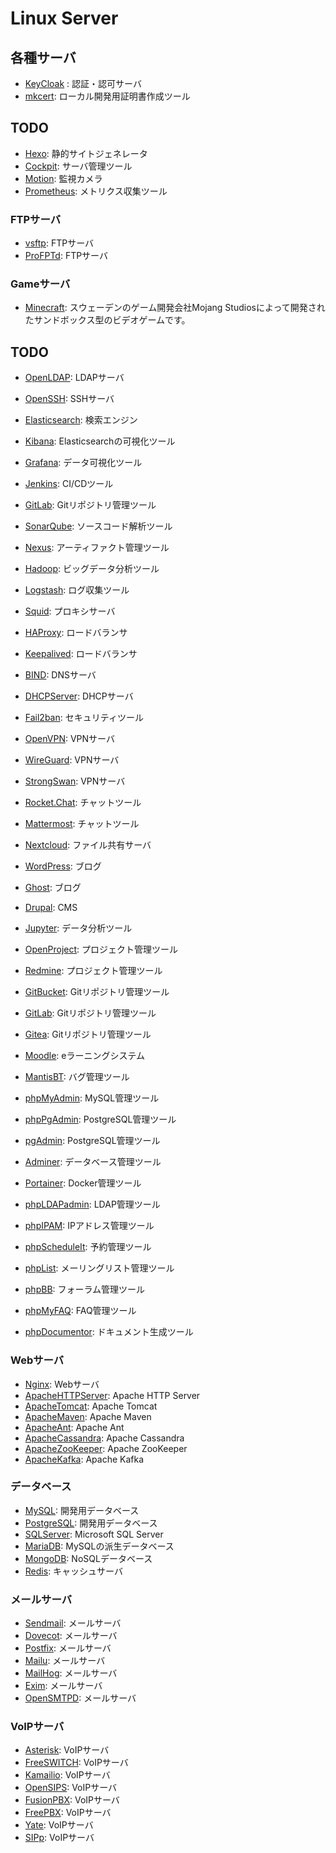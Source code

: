 ﻿# Linux Server
## 各種サーバ
* [KeyCloak](./KeyCloak) : 認証・認可サーバ
* [mkcert](./mkcert): ローカル開発用証明書作成ツール

## TODO
* [Hexo](./Hexo): 静的サイトジェネレータ
* [Cockpit](./Cockpit): サーバ管理ツール
* [Motion](./Motion): 監視カメラ
* [Prometheus](./Prometheus): メトリクス収集ツール
### FTPサーバ
* [vsftp](./vsftp): FTPサーバ
* [ProFPTd](./ProFPTd): FTPサーバ
### Gameサーバ
* [Minecraft](./Minecraft): スウェーデンのゲーム開発会社Mojang Studiosによって開発されたサンドボックス型のビデオゲームです。
## TODO
* [OpenLDAP](./OpenLDAP): LDAPサーバ
* [OpenSSH](./OpenSSH): SSHサーバ
* [Elasticsearch](./Elasticsearch): 検索エンジン

* [Kibana](./Kibana): Elasticsearchの可視化ツール
* [Grafana](./Grafana): データ可視化ツール

* [Jenkins](./Jenkins): CI/CDツール

* [GitLab](./GitLab): Gitリポジトリ管理ツール
* [SonarQube](./SonarQube): ソースコード解析ツール
* [Nexus](./Nexus): アーティファクト管理ツール
* [Hadoop](./Hadoop): ビッグデータ分析ツール
* [Logstash](./Logstash): ログ収集ツール

* [Squid](./Squid): プロキシサーバ
* [HAProxy](./HAProxy): ロードバランサ
* [Keepalived](./Keepalived): ロードバランサ
* [BIND](./BIND): DNSサーバ
* [DHCPServer](./DHCPServer): DHCPサーバ
* [Fail2ban](./Fail2ban): セキュリティツール
* [OpenVPN](./OpenVPN): VPNサーバ
* [WireGuard](./WireGuard): VPNサーバ
* [StrongSwan](./StrongSwan): VPNサーバ


* [Rocket.Chat](./Rocket.Chat): チャットツール
* [Mattermost](./Mattermost): チャットツール
* [Nextcloud](./Nextcloud): ファイル共有サーバ
* [WordPress](./WordPress): ブログ
* [Ghost](./Ghost): ブログ
* [Drupal](./Drupal): CMS
* [Jupyter](./Jupyter): データ分析ツール
* [OpenProject](./OpenProject): プロジェクト管理ツール
* [Redmine](./Redmine): プロジェクト管理ツール
* [GitBucket](./GitBucket): Gitリポジトリ管理ツール
* [GitLab](./GitLab): Gitリポジトリ管理ツール
* [Gitea](./Gitea): Gitリポジトリ管理ツール
* [Moodle](./Moodle): eラーニングシステム
* [MantisBT](./MantisBT): バグ管理ツール
* [phpMyAdmin](./phpMyAdmin): MySQL管理ツール
* [phpPgAdmin](./phpPgAdmin): PostgreSQL管理ツール
* [pgAdmin](./pgAdmin): PostgreSQL管理ツール
* [Adminer](./Adminer): データベース管理ツール
* [Portainer](./Portainer): Docker管理ツール 
* [phpLDAPadmin](./phpLDAPadmin): LDAP管理ツール
* [phpIPAM](./phpIPAM): IPアドレス管理ツール
* [phpScheduleIt](./phpScheduleIt): 予約管理ツール
* [phpList](./phpList): メーリングリスト管理ツール
* [phpBB](./phpBB): フォーラム管理ツール
* [phpMyFAQ](./phpMyFAQ): FAQ管理ツール
* [phpDocumentor](./phpDocumentor): ドキュメント生成ツール
### Webサーバ
* [Nginx](./Nginx): Webサーバ
* [ApacheHTTPServer](./ApacheHTTPServer): Apache HTTP Server
* [ApacheTomcat](./ApacheTomcat): Apache Tomcat
* [ApacheMaven](./ApacheMaven): Apache Maven
* [ApacheAnt](./ApacheAnt): Apache Ant
* [ApacheCassandra](./ApacheCassandra): Apache Cassandra
* [ApacheZooKeeper](./ApacheZooKeeper): Apache ZooKeeper
* [ApacheKafka](./ApacheKafka): Apache Kafka
### データベース
* [MySQL](./MySQL): 開発用データベース
* [PostgreSQL](./PostgreSQL): 開発用データベース
* [SQLServer](./SQLServer): Microsoft SQL Server
* [MariaDB](./MariaDB): MySQLの派生データベース
* [MongoDB](./MongoDB): NoSQLデータベース
* [Redis](./Redis): キャッシュサーバ
### メールサーバ
* [Sendmail](./Sendmail): メールサーバ
* [Dovecot](./Dovecot): メールサーバ
* [Postfix](./Postfix): メールサーバ
* [Mailu](./Mailu): メールサーバ
* [MailHog](./MailHog): メールサーバ
* [Exim](./Exim): メールサーバ
* [OpenSMTPD](./OpenSMTPD): メールサーバ
### VoIPサーバ
* [Asterisk](./Asterisk): VoIPサーバ  
* [FreeSWITCH](./FreeSWITCH): VoIPサーバ
* [Kamailio](./Kamailio): VoIPサーバ
* [OpenSIPS](./OpenSIPS): VoIPサーバ
* [FusionPBX](./FusionPBX): VoIPサーバ
* [FreePBX](./FreePBX): VoIPサーバ
* [Yate](./Yate): VoIPサーバ
* [SIPp](./SIPp): VoIPサーバ
